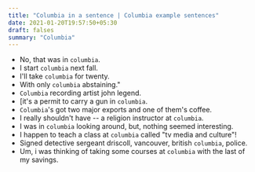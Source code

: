 ```yaml
---
title: "Columbia in a sentence | Columbia example sentences"
date: 2021-01-20T19:57:50+05:30
draft: falses
summary: "Columbia"
---
```

- No, that was in `columbia`.
- I start `columbia` next fall.
- I'll take `columbia` for twenty.
- With only `columbia` abstaining."
- `Columbia` recording artist john legend.
- [it's a permit to carry a gun in `columbia`.
- `Columbia`'s got two major exports and one of them's coffee.
- I really shouldn't have -- a religion instructor at `columbia`.
- I was in `columbia` looking around, but, nothing seemed interesting.
- I happen to teach a class at `columbia` called "tv media and culture"!
- Signed detective sergeant driscoll, vancouver, british `columbia`, police.
- Um, i was thinking of taking some courses at `columbia` with the last of my savings.
                 
